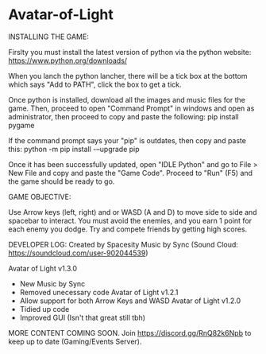 # Avatar-of-Light
INSTALLING THE GAME:

Firslty you must install the latest version of python via the python website: https://www.python.org/downloads/

When you lanch the python lancher, there will be a tick box at the bottom which says "Add to PATH", click the box to get a tick.

Once python is installed, download all the images and music files for the game. Then, proceed to open "Command Prompt" in windows and open as administrator,
then proceed to copy and paste the following: pip install pygame

If the command prompt says your "pip" is outdates, then copy and paste this: python -m pip install -–upgrade pip

Once it has been successfully updated, open "IDLE Python" and go to File > New File and copy and paste the "Game Code". Proceed to "Run" (F5) and the game
should be ready to go.

GAME OBJECTIVE:

Use Arrow keys (left, right) and or WASD (A and D) to move side to side and spacebar to interact. You must avoid the enemies, and you earn 1 point for each enemy you dodge. Try and compete friends by getting high scores. 

DEVELOPER LOG:
Created by Spacesity 
Music by Sync (Sound Cloud: https://soundcloud.com/user-902044539) 

Avatar of Light v1.3.0
- New Music by Sync
- Removed unecessary code
Avatar of Light v1.2.1
- Allow support for both Arrow Keys and WASD
Avatar of Light v1.2.0
- Tidied up code
- Improved GUI (Isn't that great still tbh)

MORE CONTENT COMING SOON. Join https://discord.gg/RnQ82k6Npb to keep up to date (Gaming/Events Server). 


